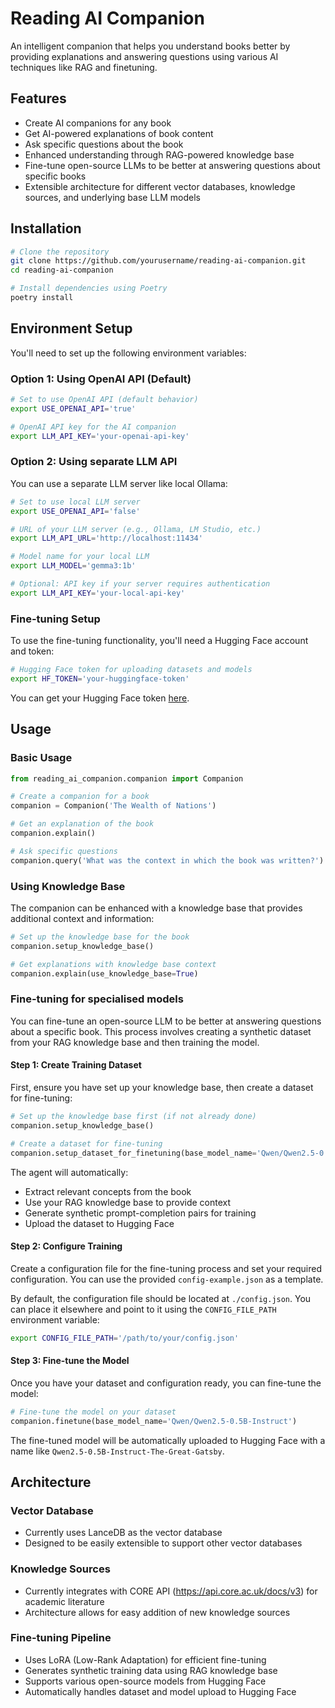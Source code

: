 # Reading AI Companion

An intelligent companion that helps you understand books better by providing explanations and answering questions using various AI techniques like RAG and finetuning.

## Features

- Create AI companions for any book
- Get AI-powered explanations of book content
- Ask specific questions about the book
- Enhanced understanding through RAG-powered knowledge base
- Fine-tune open-source LLMs to be better at answering questions about specific books
- Extensible architecture for different vector databases, knowledge sources, and underlying base LLM models

## Installation

```bash
# Clone the repository
git clone https://github.com/yourusername/reading-ai-companion.git
cd reading-ai-companion

# Install dependencies using Poetry
poetry install
```

## Environment Setup

You'll need to set up the following environment variables:

### Option 1: Using OpenAI API (Default)

```bash
# Set to use OpenAI API (default behavior)
export USE_OPENAI_API='true'

# OpenAI API key for the AI companion
export LLM_API_KEY='your-openai-api-key'
```

### Option 2: Using separate LLM API

You can use a separate LLM server like local Ollama:

```bash
# Set to use local LLM server
export USE_OPENAI_API='false'

# URL of your LLM server (e.g., Ollama, LM Studio, etc.)
export LLM_API_URL='http://localhost:11434'

# Model name for your local LLM
export LLM_MODEL='gemma3:1b'

# Optional: API key if your server requires authentication
export LLM_API_KEY='your-local-api-key'
```

### Fine-tuning Setup

To use the fine-tuning functionality, you'll need a Hugging Face account and token:

```bash
# Hugging Face token for uploading datasets and models
export HF_TOKEN='your-huggingface-token'
```

You can get your Hugging Face token [here](https://huggingface.co/settings/tokens).


## Usage

### Basic Usage

```python
from reading_ai_companion.companion import Companion

# Create a companion for a book
companion = Companion('The Wealth of Nations')

# Get an explanation of the book
companion.explain()

# Ask specific questions
companion.query('What was the context in which the book was written?')
```

### Using Knowledge Base

The companion can be enhanced with a knowledge base that provides additional context and information:

```python
# Set up the knowledge base for the book
companion.setup_knowledge_base()

# Get explanations with knowledge base context
companion.explain(use_knowledge_base=True)
```

### Fine-tuning for specialised models

You can fine-tune an open-source LLM to be better at answering questions about a specific book. This process involves creating a synthetic dataset from your RAG knowledge base and then training the model.

#### Step 1: Create Training Dataset

First, ensure you have set up your knowledge base, then create a dataset for fine-tuning:

```python
# Set up the knowledge base first (if not already done)
companion.setup_knowledge_base()

# Create a dataset for fine-tuning
companion.setup_dataset_for_finetuning(base_model_name='Qwen/Qwen2.5-0.5B-Instruct')
```

The agent will automatically:
- Extract relevant concepts from the book
- Use your RAG knowledge base to provide context
- Generate synthetic prompt-completion pairs for training
- Upload the dataset to Hugging Face

#### Step 2: Configure Training

Create a configuration file for the fine-tuning process and set your required configuration. You can use the provided `config-example.json` as a template.

By default, the configuration file should be located at `./config.json`. You can place it elsewhere and point to it using the `CONFIG_FILE_PATH` environment variable:

```bash
export CONFIG_FILE_PATH='/path/to/your/config.json'
```

#### Step 3: Fine-tune the Model

Once you have your dataset and configuration ready, you can fine-tune the model:

```python
# Fine-tune the model on your dataset
companion.finetune(base_model_name='Qwen/Qwen2.5-0.5B-Instruct')
```

The fine-tuned model will be automatically uploaded to Hugging Face with a name like `Qwen2.5-0.5B-Instruct-The-Great-Gatsby`.


## Architecture

### Vector Database
- Currently uses LanceDB as the vector database
- Designed to be easily extensible to support other vector databases

### Knowledge Sources
- Currently integrates with CORE API (https://api.core.ac.uk/docs/v3) for academic literature
- Architecture allows for easy addition of new knowledge sources

### Fine-tuning Pipeline
- Uses LoRA (Low-Rank Adaptation) for efficient fine-tuning
- Generates synthetic training data using RAG knowledge base
- Supports various open-source models from Hugging Face
- Automatically handles dataset and model upload to Hugging Face
